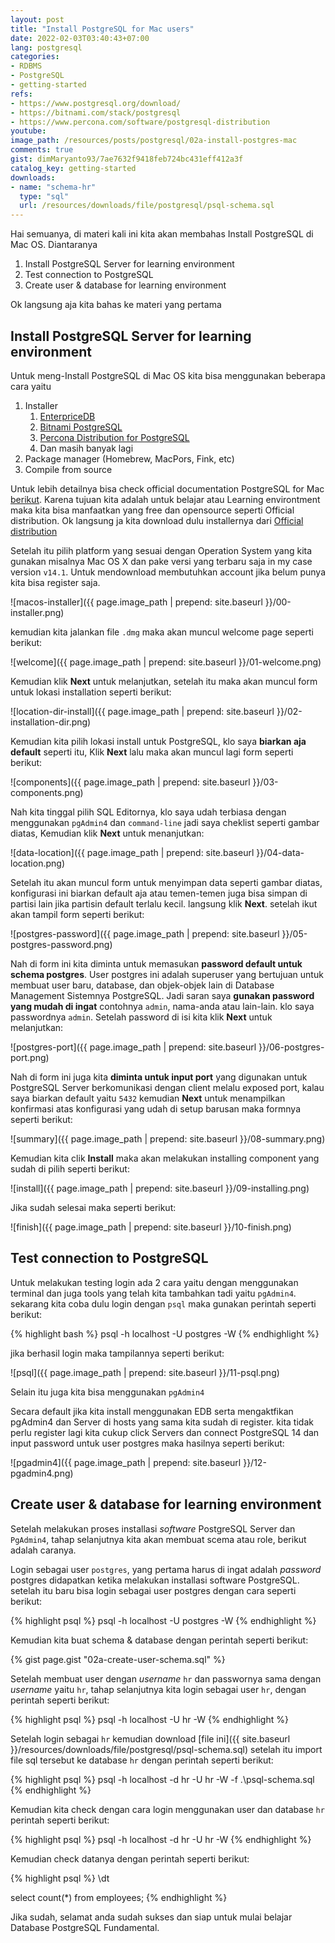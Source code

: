 ```yaml
---
layout: post
title: "Install PostgreSQL for Mac users"
date: 2022-02-03T03:40:43+07:00
lang: postgresql
categories:
- RDBMS
- PostgreSQL
- getting-started
refs: 
- https://www.postgresql.org/download/
- https://bitnami.com/stack/postgresql
- https://www.percona.com/software/postgresql-distribution
youtube: 
image_path: /resources/posts/postgresql/02a-install-postgres-mac
comments: true
gist: dimMaryanto93/7ae7632f9418feb724bc431eff412a3f
catalog_key: getting-started
downloads: 
- name: "schema-hr"
  type: "sql"
  url: /resources/downloads/file/postgresql/psql-schema.sql
---
```


Hai semuanya, di materi kali ini kita akan membahas Install PostgreSQL di Mac OS. Diantaranya

1. Install PostgreSQL Server for learning environment
2. Test connection to PostgreSQL
3. Create user & database for learning environment

Ok langsung aja kita bahas ke materi yang pertama

## Install PostgreSQL Server for learning environment

Untuk meng-Install PostgreSQL di Mac OS kita bisa menggunakan beberapa cara yaitu 

1. Installer
    1. [EnterpriceDB](https://www.enterprisedb.com/)
    2. [Bitnami PostgreSQL](https://bitnami.com/tag/postgresql)
    3. [Percona Distribution for PostgreSQL](https://www.percona.com/software/postgresql-distribution)
    4. Dan masih banyak lagi
2. Package manager (Homebrew, MacPors, Fink, etc)
3. Compile from source 

Untuk lebih detailnya bisa check official documentation PostgreSQL for Mac [berikut](https://www.postgresql.org/download/macosx/). Karena tujuan kita adalah untuk belajar atau Learning environtment maka kita bisa manfaatkan yang free dan opensource seperti Official distribution. Ok langsung ja kita download dulu installernya dari [Official distribution](https://www.enterprisedb.com/software-downloads-postgres)

Setelah itu pilih platform yang sesuai dengan Operation System yang kita gunakan misalnya Mac OS X dan pake versi yang terbaru saja in my case version `v14.1`. Untuk mendownload membutuhkan account jika belum punya kita bisa register saja.

![macos-installer]({{ page.image_path | prepend: site.baseurl }}/00-installer.png)

kemudian kita jalankan file `.dmg` maka akan muncul welcome page seperti berikut:

![welcome]({{ page.image_path | prepend: site.baseurl }}/01-welcome.png)

Kemudian klik **Next** untuk melanjutkan, setelah itu maka akan muncul form untuk lokasi installation seperti berikut:

![location-dir-install]({{ page.image_path | prepend: site.baseurl }}/02-installation-dir.png)

Kemudian kita pilih lokasi install untuk PostgreSQL, klo saya **biarkan aja default** seperti itu, Klik **Next** lalu maka akan muncul lagi form seperti berikut:

![components]({{ page.image_path | prepend: site.baseurl }}/03-components.png)

Nah kita tinggal pilih SQL Editornya, klo saya udah terbiasa dengan menggunakan `pgAdmin4` dan `command-line` jadi saya cheklist seperti gambar diatas, Kemudian klik **Next** untuk menanjutkan:

![data-location]({{ page.image_path | prepend: site.baseurl }}/04-data-location.png)

Setelah itu akan muncul form untuk menyimpan data seperti gambar diatas, konfigurasi ini biarkan default aja atau temen-temen juga bisa simpan di partisi lain jika partisin default terlalu kecil. langsung klik **Next**. setelah ikut akan tampil form seperti berikut:

![postgres-password]({{ page.image_path | prepend: site.baseurl }}/05-postgres-password.png)

Nah di form ini kita diminta untuk memasukan **password default untuk schema postgres**. User postgres ini adalah superuser yang bertujuan untuk membuat user baru, database, dan objek-objek lain di Database Management Sistemnya PostgreSQL. Jadi saran saya **gunakan password yang mudah di ingat** contohnya `admin`, nama-anda atau lain-lain. klo saya passwordnya `admin`. Setelah password di isi kita klik **Next** untuk melanjutkan:

![postgres-port]({{ page.image_path | prepend: site.baseurl }}/06-postgres-port.png)

Nah di form ini juga kita **diminta untuk input port** yang digunakan untuk PostgreSQL Server berkomunikasi dengan client melalu exposed port, kalau saya biarkan default yaitu `5432` kemudian **Next** untuk menampilkan konfirmasi atas konfigurasi yang udah di setup barusan maka formnya seperti berikut:

![summary]({{ page.image_path | prepend: site.baseurl }}/08-summary.png)

Kemudian kita clik **Install** maka akan melakukan installing component yang sudah di pilih seperti berikut:

![install]({{ page.image_path | prepend: site.baseurl }}/09-installing.png)

Jika sudah selesai maka seperti berikut:

![finish]({{ page.image_path | prepend: site.baseurl }}/10-finish.png)

## Test connection to PostgreSQL

Untuk melakukan testing login ada 2 cara yaitu dengan menggunakan terminal dan juga tools yang telah kita tambahkan tadi yaitu `pgAdmin4`. sekarang kita coba dulu login dengan `psql` maka gunakan perintah seperti berikut:

{% highlight bash %}
psql -h localhost -U postgres -W
{% endhighlight %}

jika berhasil login maka tampilannya seperti berikut:

![psql]({{ page.image_path | prepend: site.baseurl }}/11-psql.png)

Selain itu juga kita bisa menggunakan `pgAdmin4`

Secara default jika kita install menggunakan EDB serta mengaktfikan pgAdmin4 dan Server di hosts yang sama kita sudah di register. kita tidak perlu register lagi kita cukup click Servers dan connect PostgreSQL 14 dan input password untuk user postgres maka hasilnya seperti berikut:

![pgadmin4]({{ page.image_path | prepend: site.baseurl }}/12-pgadmin4.png)

## Create user & database for learning environment

Setelah melakukan proses installasi _software_ PostgreSQL Server dan `PgAdmin4`, tahap selanjutnya kita akan membuat scema atau role, berikut adalah caranya.

Login sebagai user `postgres`, yang pertama harus di ingat adalah _password_ postgres didapatkan ketika melakukan installasi software PostgreSQL. setelah itu baru bisa login sebagai user postgres dengan cara seperti berikut:

{% highlight psql %}
psql -h localhost -U postgres -W
{% endhighlight %}

Kemudian kita buat schema & database dengan perintah seperti berikut:

{% gist page.gist "02a-create-user-schema.sql" %}

Setelah membuat user dengan _username_ `hr` dan passwornya sama dengan _username_ yaitu `hr`, tahap selanjutnya kita login sebagai user `hr`, dengan perintah seperti berikut:

{% highlight psql %}
psql -h localhost -U hr -W
{% endhighlight %}

Setelah login sebagai `hr` kemudian download [file ini]({{ site.baseurl }}/resources/downloads/file/postgresql/psql-schema.sql) setelah itu import file sql tersebut ke database `hr` dengan perintah seperti berikut:

{% highlight psql %}
psql -h localhost -d hr -U hr -W -f .\psql-schema.sql
{% endhighlight %}

Kemudian kita check dengan cara login menggunakan user dan database `hr` perintah seperti berikut:

{% highlight psql %}
psql -h localhost -d hr -U hr -W
{% endhighlight %}

Kemudian check datanya dengan perintah seperti berikut:

{% highlight psql %}
\dt

select count(*) from employees;
{% endhighlight %}

Jika sudah, selamat anda sudah sukses dan siap untuk mulai belajar Database PostgreSQL Fundamental.